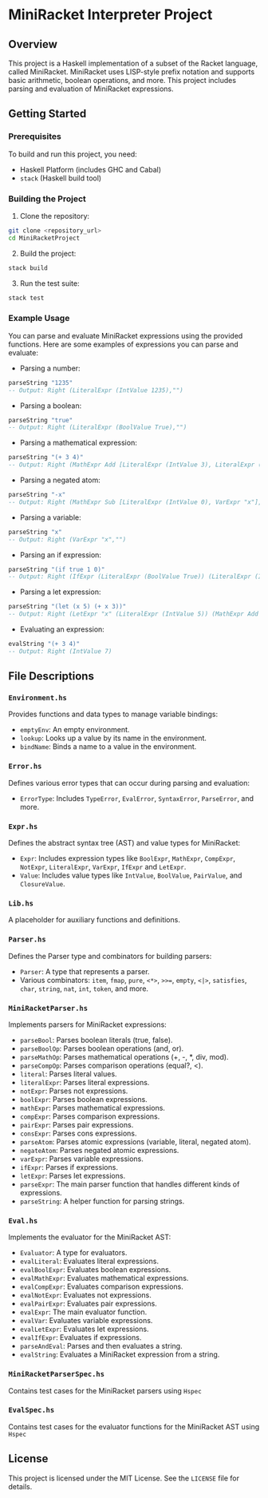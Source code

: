 # MiniRacket Interpreter Project

## Overview

This project is a Haskell implementation of a subset of the Racket language, called MiniRacket. MiniRacket uses LISP-style prefix notation and supports basic arithmetic, boolean operations, and more. This project includes parsing and evaluation of MiniRacket expressions.

## Getting Started

### Prerequisites

To build and run this project, you need:

- Haskell Platform (includes GHC and Cabal)
- `stack` (Haskell build tool)

### Building the Project

1. Clone the repository:

```sh
git clone <repository_url>
cd MiniRacketProject
```
2. Build the project:
```sh
stack build
```
3. Run the test suite:
```sh
stack test
```

### Example Usage
You can parse and evaluate MiniRacket expressions using the provided functions. Here are some examples of expressions you can parse and evaluate:
- Parsing a number:
```haskell
parseString "1235"
-- Output: Right (LiteralExpr (IntValue 1235),"")
```
- Parsing a boolean:
```haskell
parseString "true"
-- Output: Right (LiteralExpr (BoolValue True),"")
```
- Parsing a mathematical expression:
```haskell
parseString "(+ 3 4)"
-- Output: Right (MathExpr Add [LiteralExpr (IntValue 3), LiteralExpr (IntValue 4)],"")
```
- Parsing a negated atom:
```haskell
parseString "-x"
-- Output: Right (MathExpr Sub [LiteralExpr (IntValue 0), VarExpr "x"],"")
```
- Parsing a variable:
```haskell
parseString "x"
-- Output: Right (VarExpr "x","")
```
- Parsing an if expression:
```haskell
parseString "(if true 1 0)"
-- Output: Right (IfExpr (LiteralExpr (BoolValue True)) (LiteralExpr (IntValue 1)) (LiteralExpr (IntValue 0)),"")
```
- Parsing a let expression: 
```haskell
parseString "(let (x 5) (+ x 3))"
-- Output: Right (LetExpr "x" (LiteralExpr (IntValue 5)) (MathExpr Add [VarExpr "x", LiteralExpr (IntValue 3)]),"")
```
- Evaluating an expression:
```haskell
evalString "(+ 3 4)"
-- Output: Right (IntValue 7)
```

## File Descriptions
### `Environment.hs`

Provides functions and data types to manage variable bindings:

- `emptyEnv`: An empty environment.
- `lookup`: Looks up a value by its name in the environment.
- `bindName`: Binds a name to a value in the environment.

### `Error.hs`

Defines various error types that can occur during parsing and evaluation:

- `ErrorType`: Includes `TypeError`, `EvalError`, `SyntaxError`, `ParseError`, and more.

### `Expr.hs`

Defines the abstract syntax tree (AST) and value types for MiniRacket:

- `Expr`: Includes expression types like `BoolExpr`, `MathExpr`, `CompExpr`, `NotExpr`, `LiteralExpr`, `VarExpr`, `IfExpr` and `LetExpr`.
- `Value`: Includes value types like `IntValue`, `BoolValue`, `PairValue`, and `ClosureValue`.

### `Lib.hs`

A placeholder for auxiliary functions and definitions.

### `Parser.hs`

Defines the Parser type and combinators for building parsers:

- `Parser`: A type that represents a parser.
- Various combinators: `item`, `fmap`, `pure`, `<*>`, `>>=`, `empty`, `<|>`, `satisfies`, `char`, `string`, `nat`, `int`, `token`, and more.

### `MiniRacketParser.hs`

Implements parsers for MiniRacket expressions:

- `parseBool`: Parses boolean literals (true, false).
- `parseBoolOp`: Parses boolean operations (and, or).
- `parseMathOp`: Parses mathematical operations (+, -, *, div, mod).
- `parseCompOp`: Parses comparison operations (equal?, <).
- `literal`: Parses literal values.
- `literalExpr`: Parses literal expressions.
- `notExpr`: Parses not expressions.
- `boolExpr`: Parses boolean expressions.
- `mathExpr`: Parses mathematical expressions.
- `compExpr`: Parses comparison expressions.
- `pairExpr`: Parses pair expressions.
- `consExpr`: Parses cons expressions.
- `parseAtom`: Parses atomic expressions (variable, literal, negated atom).
- `negateAtom`: Parses negated atomic expressions.
- `varExpr`: Parses variable expressions.
- `ifExpr`: Parses if expressions.
- `letExpr`: Parses let expressions.
- `parseExpr`: The main parser function that handles different kinds of expressions.
- `parseString`: A helper function for parsing strings.

### `Eval.hs`
Implements the evaluator for the MiniRacket AST:

- `Evaluator`: A type for evaluators.
- `evalLiteral`: Evaluates literal expressions.
- `evalBoolExpr`: Evaluates boolean expressions.
- `evalMathExpr`: Evaluates mathematical expressions.
- `evalCompExpr`: Evaluates comparison expressions.
- `evalNotExpr`: Evaluates not expressions.
- `evalPairExpr`: Evaluates pair expressions.
- `evalExpr`: The main evaluator function.
- `evalVar`: Evaluates variable expressions.
- `evalLetExpr`: Evaluates let expressions.
- `evalIfExpr`: Evaluates if expressions.
- `parseAndEval`: Parses and then evaluates a string.
- `evalString`: Evaluates a MiniRacket expression from a string.

### `MiniRacketParserSpec.hs`
Contains test cases for the MiniRacket parsers using `Hspec`

### `EvalSpec.hs`
Contains test cases for the evaluator functions for the MiniRacket AST using `Hspec`

## License
This project is licensed under the MIT License. See the `LICENSE` file for details.